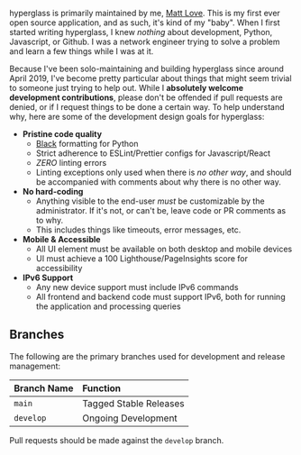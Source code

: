 hyperglass is primarily maintained by me, [Matt Love](https://github.com/thatmattlove). This is my first ever open source application, and as such, it's kind of my "baby". When I first started writing hyperglass, I knew _nothing_ about development, Python, Javascript, or Github. I was a network engineer trying to solve a problem and learn a few things while I was at it.

Because I've been solo-maintaining and building hyperglass since around April 2019, I've become pretty particular about things that might seem trivial to someone just trying to help out. While I **absolutely welcome development contributions**, please don't be offended if pull requests are denied, or if I request things to be done a certain way. To help understand why, here are some of the development design goals for hyperglass:

- **Pristine code quality**
  - [Black](https://github.com/python/black) formatting for Python
  - Strict adherence to ESLint/Prettier configs for Javascript/React
  - _ZERO_ linting errors
  - Linting exceptions only used when there is _no other way_, and should be accompanied with comments about why there is no other way.
- **No hard-coding**
  - Anything visible to the end-user _must_ be customizable by the administrator. If it's not, or can't be, leave code or PR comments as to why.
  - This includes things like timeouts, error messages, etc.
- **Mobile & Accessible**
  - All UI element must be available on both desktop and mobile devices
  - UI must achieve a 100 Lighthouse/PageInsights score for accessibility
- **IPv6 Support**
  - Any new device support must include IPv6 commands
  - All frontend and backend code must support IPv6, both for running the application and processing queries

## Branches

The following are the primary branches used for development and release management:

| Branch Name | Function               |
| :---------- | :--------------------- |
| `main`      | Tagged Stable Releases |
| `develop`   | Ongoing Development    |

Pull requests should be made against the `develop` branch.
